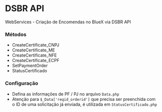 # DSBR API

WebServices - Criação de Encomendas no BlueX via DSBR API

### Métodos
- CreateCertificate_CNPJ
- CreateCertificate_ME
- CreateCertificate_NFE
- CreateCertificate_ECPF
- SetPaymentOrder
- StatusCertificado

### Configuração

- Defina as informações de PF / PJ no arquivo `Data.php`
- Atenção para `$_Data['reqid_orderid']` que precisa ser preenchida com o ID de uma solicitação já enviada, é utilizada em `StatusCertificado.php`

